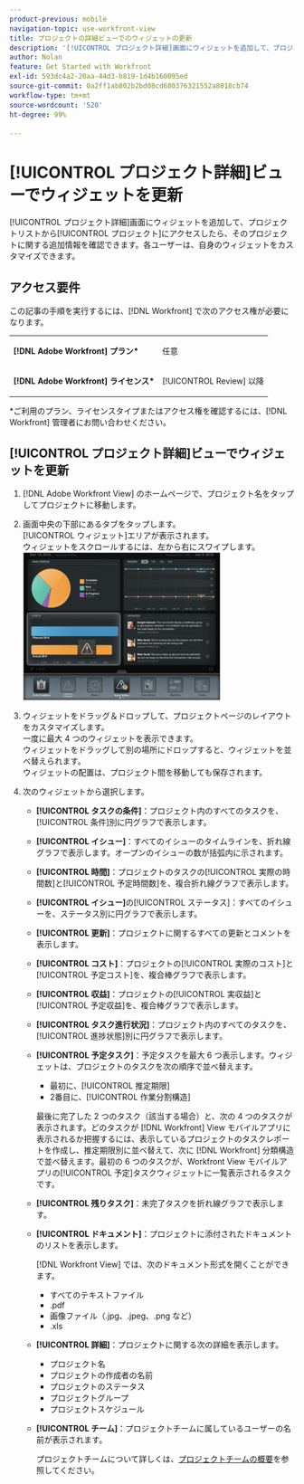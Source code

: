 ```yaml
---
product-previous: mobile
navigation-topic: use-workfront-view
title: プロジェクトの詳細ビューでのウィジェットの更新
description: '[!UICONTROL プロジェクト詳細]画面にウィジェットを追加して、プロジェクトリストから[!UICONTROL プロジェクト]にアクセスしたら、そのプロジェクトに関する追加情報を確認できます。各ユーザーは、自身のウィジェットをカスタマイズできます。'
author: Nolan
feature: Get Started with Workfront
exl-id: 593dc4a2-20aa-44d3-b819-1d4b160095ed
source-git-commit: 0a2ff1ab802b2bd08cd680376321552a8018cb74
workflow-type: tm+mt
source-wordcount: '520'
ht-degree: 99%

---
```


# [!UICONTROL プロジェクト詳細]ビューでウィジェットを更新

[!UICONTROL プロジェクト詳細]画面にウィジェットを追加して、プロジェクトリストから[!UICONTROL プロジェクト]にアクセスしたら、そのプロジェクトに関する追加情報を確認できます。各ユーザーは、自身のウィジェットをカスタマイズできます。

## アクセス要件

この記事の手順を実行するには、[!DNL Workfront] で次のアクセス権が必要になります。

<table style="table-layout:auto"> 
 <col> 
 </col> 
 <col> 
 </col> 
 <tbody> 
  <tr> 
   <td role="rowheader"><strong>[!DNL Adobe Workfront] プラン*</strong></td> 
   <td> <p>任意</p> </td> 
  </tr> 
  <tr> 
   <td role="rowheader"><strong>[!DNL Adobe Workfront] ライセンス*</strong></td> 
   <td> <p>[!UICONTROL Review] 以降</p> </td> 
  </tr> 
 </tbody> 
</table>

&#42;ご利用のプラン、ライセンスタイプまたはアクセス権を確認するには、[!DNL Workfront] 管理者にお問い合わせください。

## [!UICONTROL プロジェクト詳細]ビューでウィジェットを更新

1. [!DNL Adobe Workfront View] のホームページで、プロジェクト名をタップしてプロジェクトに移動します。
1. 画面中央の下部にあるタブをタップします。\
   [!UICONTROL ウィジェット]エリアが表示されます。\
   ウィジェットをスクロールするには、左から右にスワイプします。\
   ![ ウィジェット ](assets/screen-shot-2013-009-11-at-8.25.01-am-350x262.png)

1. ウィジェットをドラッグ＆ドロップして、プロジェクトページのレイアウトをカスタマイズします。\
   一度に最大 4 つのウィジェットを表示できます。\
   ウィジェットをドラッグして別の場所にドロップすると、ウィジェットを並べ替えられます。\
   ウィジェットの配置は、プロジェクト間を移動しても保存されます。

1. 次のウィジェットから選択します。

   * **[!UICONTROL タスクの条件]**：プロジェクト内のすべてのタスクを、[!UICONTROL 条件]別に円グラフで表示します。
   * **[!UICONTROL イシュー]**：すべてのイシューのタイムラインを、折れ線グラフで表示します。オープンのイシューの数が括弧内に示されます。
   * **[!UICONTROL 時間]**：プロジェクトのタスクの[!UICONTROL 実際の時間数]と[!UICONTROL 予定時間数]を、複合折れ線グラフで表示します。
   * **[!UICONTROL イシュー]**&#x200B;の[!UICONTROL ステータス]：すべてのイシューを、ステータス別に円グラフで表示します。
   * **[!UICONTROL 更新]**：プロジェクトに関するすべての更新とコメントを表示します。
   * **[!UICONTROL コスト]**：プロジェクトの[!UICONTROL 実際のコスト]と[!UICONTROL 予定コスト]を、複合棒グラフで表示します。
   * **[!UICONTROL 収益]**：プロジェクトの[!UICONTROL 実収益]と[!UICONTROL 予定収益]を、複合棒グラフで表示します。
   * **[!UICONTROL タスク進行状況]**：プロジェクト内のすべてのタスクを、[!UICONTROL 進捗状態]別に円グラフで表示します。
   * **[!UICONTROL 予定タスク]**：予定タスクを最大 6 つ表示します。ウィジェットは、プロジェクトのタスクを次の順序で並べ替えます。

      * 最初に、[!UICONTROL 推定期限]
      * 2番目に、[!UICONTROL 作業分割構造]

     最後に完了した 2 つのタスク（該当する場合）と、次の 4 つのタスクが表示されます。どのタスクが [!DNL Workfront] View モバイルアプリに表示されるか把握するには、表示しているプロジェクトのタスクレポートを作成し、推定期限別に並べ替えて、次に [!DNL Workfront] 分類構造で並べ替えます。最初の 6 つのタスクが、Workfront View モバイルアプリの[!UICONTROL 予定]タスクウィジェットに一覧表示されるタスクです。

   * **[!UICONTROL 残りタスク]**：未完了タスクを折れ線グラフで表示します。
   * **[!UICONTROL ドキュメント]**：プロジェクトに添付されたドキュメントのリストを表示します。

     [!DNL Workfront View] では、次のドキュメント形式を開くことができます。

      * すべてのテキストファイル
      * .pdf
      * 画像ファイル（.jpg、.jpeg、.png など）
      * .xls
   * **[!UICONTROL 詳細]**：プロジェクトに関する次の詳細を表示します。

      * プロジェクト名
      * プロジェクトの作成者の名前
      * プロジェクトのステータス
      * プロジェクトグループ
      * プロジェクトスケジュール
   * **[!UICONTROL チーム]**：プロジェクトチームに属しているユーザーの名前が表示されます。

     プロジェクトチームについて詳しくは、[プロジェクトチームの概要](../../../manage-work/projects/planning-a-project/project-team-overview.md)を参照してください。
